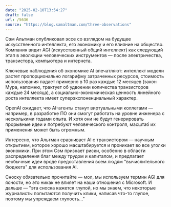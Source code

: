 ```yaml
---
date: "2025-02-10T13:54:27"
draft: false
url: /5636
source: "https://blog.samaltman.com/three-observations"
---
```


Сэм Альтман опубликовал эссе со взглядом на будущее искусственного интеллекта, его экономику и его влияние на общество. Компания видит AGI (искусственный общий интеллект) как следующий этап в эволюции человеческих инструментов — после электричества, транзистора, компьютера и интернета.

Ключевые наблюдения об экономике AI впечатляют: интеллект модели растет пропорционально логарифму затраченных ресурсов, стоимость использования падает примерно в 10 раз каждые 12 месяцев (закон Мура, напомню, трактует об удвоении количества транзисторов каждые 24 месяца), а социально-экономическая ценность линейного роста интеллекта имеет суперэкспоненциальный характер.

OpenAI ожидает, что AI-агенты станут виртуальными коллегами — например, в разработке ПО они смогут работать на уровне инженера с несколькими годами опыта. И хотя они не будут генерировать прорывные идеи и потребуют человеческого контроля, масштаб их применения может быть огромным.

Интересно, что Альтман сравнивает AI с транзистором — научным открытием, которое хорошо масштабируется и проникает во все уголки экономики. При этом Сэм признает риски, особенно в области распределения благ между трудом и капиталом, и предлагает необычные идеи вроде предоставления всем людям "вычислительного бюджета" для использования AI.

Сноску обязательно прочитайте — мол, мы используем термин AGI для ясности, но это никак не влияет на наши отношения с Microsoft. И дальше — "эта сноска кажется глупой, но мы знаем, что некоторые журналисты попытаются получить клики, написав что-то глупое, поэтому мы упреждаем глупость..."